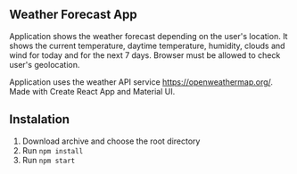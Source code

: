 ## Weather Forecast App

Application shows the weather forecast depending on the user's location. It shows the current temperature, daytime temperature, humidity, clouds and wind for today and for the next 7 days. Browser must be allowed to check user's geolocation.

Application uses the weather API service https://openweathermap.org/. Made with Create React App and Material UI.

## Instalation

1. Download archive and choose the root directory
2. Run ``` npm install ```
3. Run ``` npm start ```
